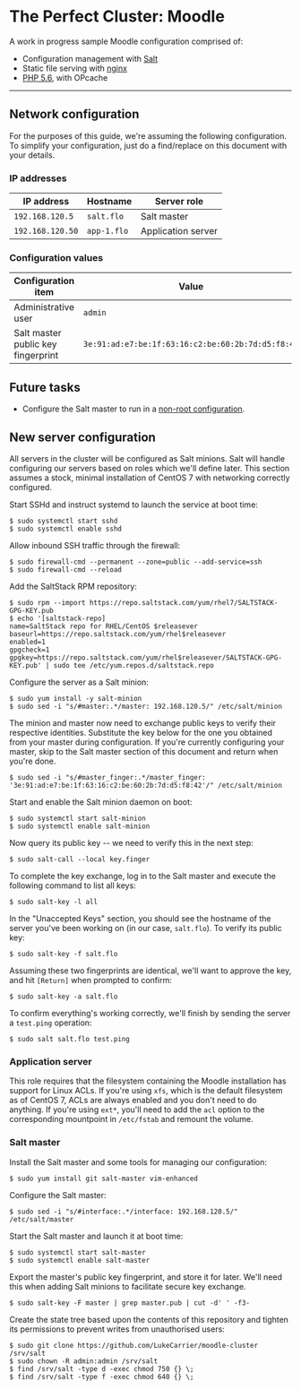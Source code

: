 # The Perfect Cluster: Moodle

A work in progress sample Moodle configuration comprised of:

* Configuration management with [Salt](https://docs.saltstack.com/en/getstarted/)
* Static file serving with [nginx](http://nginx.org/)
* [PHP 5.6](http://php.net/), with OPcache

* * *

## Network configuration

For the purposes of this guide, we're assuming the following configuration. To
simplify your configuration, just do a find/replace on this document with your
details.

### IP addresses

| IP address           | Hostname        | Server role        |
| --------------       | --------------- | ------------------ |
| ```192.168.120.5```  | ```salt.flo```  | Salt master        |
| ```192.168.120.50``` | ```app-1.flo``` | Application server |

### Configuration values

| Configuration item                 | Value                                                 |
| ---------------------------------- | ----------------------------------------------------- |
| Administrative user                | ```admin```                                           |
| Salt master public key fingerprint | ```3e:91:ad:e7:be:1f:63:16:c2:be:60:2b:7d:d5:f8:42``` |

## Future tasks

* Configure the Salt master to run in a [non-root configuration](https://docs.saltstack.com/en/latest/ref/configuration/nonroot.html).

## New server configuration

All servers in the cluster will be configured as Salt minions. Salt will handle
configuring our servers based on roles which we'll define later. This section
assumes a stock, minimal installation of CentOS 7 with networking correctly
configured.

Start SSHd and instruct systemd to launch the service at boot time:

    $ sudo systemctl start sshd
    $ sudo systemctl enable sshd

Allow inbound SSH traffic through the firewall:

    $ sudo firewall-cmd --permanent --zone=public --add-service=ssh
    $ sudo firewall-cmd --reload

Add the SaltStack RPM repository:

    $ sudo rpm --import https://repo.saltstack.com/yum/rhel7/SALTSTACK-GPG-KEY.pub
    $ echo '[saltstack-repo]
    name=SaltStack repo for RHEL/CentOS $releasever
    baseurl=https://repo.saltstack.com/yum/rhel$releasever
    enabled=1
    gpgcheck=1
    gpgkey=https://repo.saltstack.com/yum/rhel$releasever/SALTSTACK-GPG-KEY.pub' | sudo tee /etc/yum.repos.d/saltstack.repo

Configure the server as a Salt minion:

    $ sudo yum install -y salt-minion
    $ sudo sed -i "s/#master:.*/master: 192.168.120.5/" /etc/salt/minion

The minion and master now need to exchange public keys to verify their
respective identities. Substitute the key below for the one you obtained from
your master during configuration. If you're currently configuring your master,
skip to the Salt master section of this document and return when you're done.

    $ sudo sed -i "s/#master_finger:.*/master_finger: '3e:91:ad:e7:be:1f:63:16:c2:be:60:2b:7d:d5:f8:42'/" /etc/salt/minion

Start and enable the Salt minion daemon on boot:

    $ sudo systemctl start salt-minion
    $ sudo systemctl enable salt-minion

Now query its public key -- we need to verify this in the next step:

    $ sudo salt-call --local key.finger

To complete the key exchange, log in to the Salt master and execute the
following command to list all keys:

    $ sudo salt-key -l all

In the "Unaccepted Keys" section, you should see the hostname of the server
you've been working on (in our case, ```salt.flo```). To verify its public key:

    $ sudo salt-key -f salt.flo

Assuming these two fingerprints are identical, we'll want to approve the key,
and hit ```[Return]``` when prompted to confirm:

    $ sudo salt-key -a salt.flo

To confirm everything's working correctly, we'll finish by sending the server
a ```test.ping``` operation:

    $ sudo salt salt.flo test.ping

### Application server

This role requires that the filesystem containing the Moodle installation has
support for Linux ACLs. If you're using ```xfs```, which is the default
filesystem as of CentOS 7, ACLs are always enabled and you don't need to do
anything. If you're using ```ext*```, you'll need to add the ```acl``` option to
the corresponding mountpoint in ```/etc/fstab``` and remount the volume.

### Salt master

Install the Salt master and some tools for managing our configuration:

    $ sudo yum install git salt-master vim-enhanced

Configure the Salt master:

    $ sudo sed -i "s/#interface:.*/interface: 192.168.120.5/" /etc/salt/master

Start the Salt master and launch it at boot time:

    $ sudo systemctl start salt-master
    $ sudo systemctl enable salt-master

Export the master's public key fingerprint, and store it for later. We'll need
this when adding Salt minions to facilitate secure key exchange.

    $ sudo salt-key -F master | grep master.pub | cut -d' ' -f3-

Create the state tree based upon the contents of this repository and tighten its
permissions to prevent writes from unauthorised users:

    $ sudo git clone https://github.com/LukeCarrier/moodle-cluster /srv/salt
    $ sudo chown -R admin:admin /srv/salt
    $ find /srv/salt -type d -exec chmod 750 {} \;
    $ find /srv/salt -type f -exec chmod 640 {} \;
